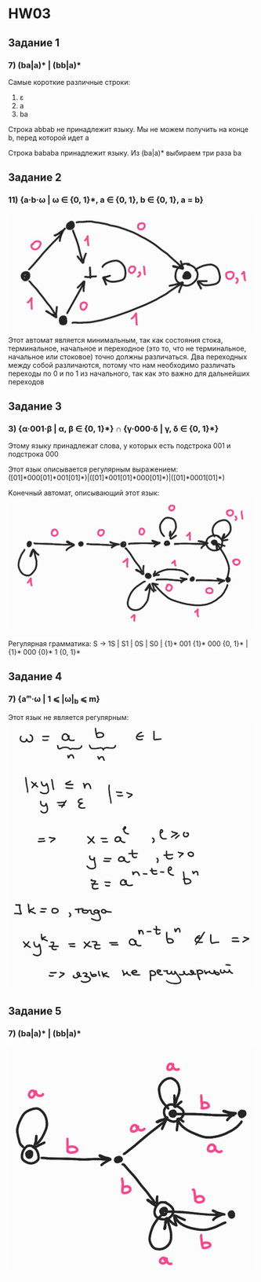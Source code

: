 # HW03

## Задание 1
### 7\) (ba|a)* | (bb|a)*

Самые короткие различные строки:
  1) ε
  2) a
  3) ba

Cтрока abbab не принадлежит языку. Мы не можем получить на конце b, перед которой идет a

Строка bababa принадлежит языку. Из (ba|a)* выбираем три раза ba

## Задание 2
### 11\) {a·b·ω | ω ∈ {0, 1}\*, a ∈ {0, 1}, b ∈ {0, 1}, a = b}
![](https://raw.githubusercontent.com/Fawentus/fl-2021-hse-win/HW03/2.jpg)
Этот автомат является минимальным, так как состояния стока, терминальное, начальное и переходное (это то, что не терминальное, начальное или стоковое) точно должны различаться. Два переходных между собой различаются, потому что нам необходимо различать переходы по 0 и по 1 из начального, так как это важно для дальнейших переходов

## Задание 3
### 3\) {α·001·β | α, β ∈ {0, 1}\*} ∩ {γ·000·δ | γ, δ ∈ {0, 1}\*}
Этому языку принадлежат слова, у которых есть подстрока 001 и подстрока 000

Этот язык описывается регулярным выражением: ([01]\*000[01]\*001[01]\*)|([01]\*001[01]\*000[01]\*)|([01]\*0001[01]\*)

Kонечный автомат, описывающий этот язык: ![](https://raw.githubusercontent.com/Fawentus/fl-2021-hse-win/HW03/3.jpg)

Регулярная грамматика: S → 1S | S1 | 0S | S0 | {1}* 001 {1}* 000 {0, 1}* | {1}* 000 {0}* 1 {0, 1}*

## Задание 4
### 7\) {aᵐ·ω | 1 ⩽ |ω|<sub>b</sub> ⩽ m}

Этот язык не является регулярным: ![](https://raw.githubusercontent.com/Fawentus/fl-2021-hse-win/HW03/4.jpg)

## Задание 5
### 7\) (ba|a)* | (bb|a)*
![](https://raw.githubusercontent.com/Fawentus/fl-2021-hse-win/HW03/5.jpg)
